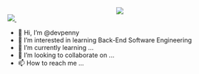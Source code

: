 <div id="header" align="center">
  <img src="https://media.giphy.com/media/UoLt6Tm8wlSnWGfSFs/giphy.gif"></img>
</div>

<div id="badges">
  <a href="https://www.linkedin.com/in/matheusfpenna/">
      <img src="https://img.shields.io/badge/LinkedIn-blue?logo=linkedin&logoColor=white&style=for-the-badge"></img>
  </a>
      <img src="https://komarev.com/ghpvc/?username=devpenny&style=flat-square&color=blue" alt=""/>
</div>

- 👋 Hi, I’m @devpenny
- 👀 I’m interested in learning Back-End Software Engineering
- 🌱 I’m currently learning ...
- 💞️ I’m looking to collaborate on ...
- 📫 How to reach me ...

<!---
devpenny/devpenny is a ✨ special ✨ repository because its `README.md` (this file) appears on your GitHub profile.
You can click the Preview link to take a look at your changes.
--->
